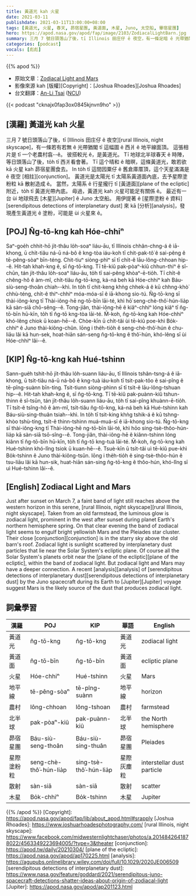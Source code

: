 ```yaml
---
title: 黃道光 kah 火星
date: 2021-03-11
publishdate: 2021-03-11T13:00:00+08:00
tags: [黃道光, 火星, 春天, 昴宿星團, 黃道面, 木星, Juno, 太空船, 畢宿星團]
hero: https://apod.nasa.gov/apod/fap/image/2103/ZodiacalLightBarn.jpg
summary: 三月 7 號日頭落山了後，tī Illinois 田庄仔 ê 夜空，有一條足暗 ê 光帶猶閣 tī 這幅圖 ê 西爿 ê 地平線面頂。這張相片是 tī 農村翕--ê。彼搭較光 ê，是黃道光。
categories: [podcast]
vocals: [彪彪]
---
```


{{% apod %}}

- 原始文章：[Zodiacal Light and Mars](https://apod.nasa.gov/apod/ap210311.html)
- 影像來源 kah [版權][Copyright]：[Joshua Rhoades][Joshua Rhoades]
- 台文翻譯：[An-Li Tsai](mailto:thianbun.taigi@gmail.com) ([NCU](https://www.astro.ncu.edu.tw))

{{< podcast "cknajx0fap3ox0845kjnvn9ho" >}}

## [漢羅] 黃道光 kah 火星
三月 7 號日頭落山了後，tī [Illinois 田庄仔 ê 夜空][rural Illinois, night skyscape]，有一條若有若無 ê 光帶猶閣 tī 這幅圖 ê 西爿 ê 地平線面頂。
這張相片是 tī 一个老農村翕--ê。
彼搭較光 ê，是黃道光。
Tī 地球北半球春天 ê 時陣，等日頭落山了後，to̍h tī 西爿看會著。
Tī 這个晴和 ê 暗暝，這條黃道光，敢若欲 kā 火星 kah 昴宿星團食去。
In to̍h tī 這間囥粟仔 ê 舊倉庫厝頂，這个天星滿滿是 ê 夜空 [相拄][conjunction]。
黃道光是太陽光 tī 太陽系黃道面內底，去予星際塗粉粒 kā 散射造成 ê。
當然，太陽系 ê 行星攏行 tī [黃道面][plane of the ecliptic] 附近，to̍h tī 黃道光帶內底。
毋過，黃道光 kah 火星可能足有關係 ê。
最近有一台 ùi 地球飛去 [木星][Jupiter] ê Juno 太空船。
用伊提著 ê [星際塗粉 ê 資料][serendipitous detections of interplanetary dust] 來 kā [分析][analysis]，發現產生黃道光 ê 塗粉，可能是 ùi 火星來 ê。

## [POJ] N̂g-tō-kng kah Hóe-chhiⁿ
Saⁿ-goe̍h chhit-hō ji̍t-thâu lo̍h-soaⁿ liáu-āu, tī Illinois chhân-chng-á ê iā-khong, ū chi̍t-tiâu ná-ū ná-bô ê kng-tòa iáu-koh tī chit-pak-tô͘ ê sai-pêng ê tē-pêng-sòaⁿ bīn-téng.
Chit-tiuⁿ siòng-phìⁿ sī tī chi̍t-ê lāu-lông-chhoan hip--ê.
Hit-tah khah-kng ê, sī n̂g-tō-kng.
Tī tē-kiû pak-pòaⁿ-kiû chhun-thiⁿ ê sî-chūn, tán ji̍t-thâu lo̍h-soaⁿ liáu-āu, to̍h tī sai-pêng khòaⁿ-ē-tio̍h.
Tī chi̍t-ê chêng-hô ê àm-mî, chi̍t-tiâu n̂g-tō-kng, ká-ná beh kā Hóe-chhiⁿ kah Báu-siù-seng-thoân chiah--khì.
In to̍h tī chit-keng khǹg chhek-á ê kū chhng-khò͘ chhù-téng, chi̍t-ê thiⁿ-chhiⁿ móa-móa-sī ê iā-khong sio-tú.
N̂g-tō-kng sī thài-iông-kng tī Thài-iông-hē ng-tō-bīn lāi-té, khì hō͘ seng-chè-thô͘-hún-lia̍p kā sàn-siā chō-sêng--ê.
Tong-jiân, thài-iông-hē ê kiâⁿ-chhiⁿ lóng kiâⁿ tī n̂g-tō-bīn hū-kīn, to̍h tī n̂g-tō kng-tòa lāi-té.
M̄-koh, n̂g-tō-kng kah Hóe-chhiⁿ khó-lêng chiok ū koan-hē--ê.
Chòe-kīn ū chi̍t-tâi ùi tē-kiû poe-khì Bo̍k-chhiⁿ ê Juno thài-kiông-chûn.
Iōng i the̍h-tio̍h ê seng-chè-thô͘-hún ê chu-liāu lâi kā hun-sek, hoat-hiān sán-seng n̂g-tō-kng ê thô͘-hún, khó-lêng sī ùi Hóe-chhiⁿ lâi--ê.

## [KIP] N̂g-tō-kng kah Hué-tshinn
Sann-gue̍h tshit-hō ji̍t-thâu lo̍h-suann liáu-āu, tī Illinois tshân-tsng-á ê iā-khong, ū tsi̍t-tiâu ná-ū ná-bô ê kng-tuà iáu-koh tī tsit-pak-tôo ê sai-pîng ê tē-pîng-suànn bīn-tíng.
Tsit-tiunn siòng-phìnn sī tī tsi̍t-ê lāu-lông-tshuan hip--ê.
Hit-tah khah-kng ê, sī n̂g-tō-kng.
Tī tē-kiû pak-puànn-kiû tshun-thinn ê sî-tsūn, tán ji̍t-thâu lo̍h-suann liáu-āu, to̍h tī sai-pîng khuànn-ē-tio̍h.
Tī tsi̍t-ê tsîng-hô ê àm-mî, tsi̍t-tiâu n̂g-tō-kng, ká-ná beh kā Hué-tshinn kah Báu-siù-sing-thuân tsiah--khì.
In to̍h tī tsit-king khǹg tshik-á ê kū tshng-khòo tshù-tíng, tsi̍t-ê thinn-tshinn muá-muá-sī ê iā-khong sio-tú.
N̂g-tō-kng sī thài-iông-kng tī Thài-iông-hē ng-tō-bīn lāi-té, khì hōo sing-tsè-thôo-hún-lia̍p kā sàn-siā tsō-sîng--ê.
Tong-jiân, thài-iông-hē ê kiânn-tshinn lóng kiânn tī n̂g-tō-bīn hū-kīn, to̍h tī n̂g-tō kng-tuà lāi-té.
M̄-koh, n̂g-tō-kng kah Hué-tshinn khó-lîng tsiok ū kuan-hē--ê.
Tsuè-kīn ū tsi̍t-tâi uì tē-kiû pue-khì Bo̍k-tshinn ê Juno thài-kiông-tsûn.
Iōng i the̍h-tio̍h ê sing-tsè-thôo-hún ê tsu-liāu lâi kā hun-sik, huat-hiān sán-sing n̂g-tō-kng ê thôo-hún, khó-lîng sī uì Hué-tshinn lâi--ê.

## [English] Zodiacal Light and Mars
Just after sunset on March 7, a faint band of light still reaches above the western horizon in this serene, [rural Illinois, night skyscape][rural Illinois, night skyscape]. Taken from an old farmstead, the luminous glow is zodiacal light, prominent in the west after sunset during planet Earth's northern hemisphere spring. On that clear evening the band of zodiacal light seems to engulf bright yellowish Mars and the Pleiades star cluster. Their close [conjunction][conjunction] is in the starry sky above the old barn's roof. Zodiacal light is sunlight scattered by interplanetary dust particles that lie near the Solar System's ecliptic plane. Of course all the Solar System's planets orbit near the [plane of the ecliptic][plane of the ecliptic], within the band of zodiacal light. But zodiacal light and Mars may have a deeper connection. A recent [analysis][analysis] of [serendipitous detections of interplanetary dust][serendipitous detections of interplanetary dust] by the Juno spacecraft during its Earth to [Jupiter][Jupiter] voyage suggest Mars is the likely source of the dust that produces zodiacal light.


## 詞彙學習

|漢羅|POJ|KIP|華語|English|
|-|-|-|-|-|
|黃道光|n̂g-tō-kng|n̂g-tō-kng|黃道光|zodiacal light|
|黃道面|n̂g-tō-bīn|n̂g-tō-bīn|黃道面|ecliptic plane|
|火星|Hóe-chhiⁿ|Hué-tshinn|火星|Mars|
|地平線|tē-pêng-sòaⁿ|tē-pîng-suànn|地平線|horizon|
|農村|lông-chhoan|lông-tshoan|農村|farmstead|
|北半球|pak-pòaⁿ-kiû|pak-puànn-kiû|北半球|the North hemisphere|
|昴宿星團|Báu-siù-seng-thoân|Báu-siù-sing-thuân|昴宿星團|Pleiades|
|星際塗粉粒|seng-chè-thô͘-hún-lia̍p|sing-tsè-thô͘-hún-lia̍p|星際灰塵粒|interstellar dust particle|
|散射|sàn-siā|sàn-siā|散射|scatter|
|木星|Bo̍k-chhiⁿ|Bo̍k-tshinn|木星|Jupiter|

{{% /apod %}}
[Copyright]: https://apod.nasa.gov/apod/fap/lib/about_apod.html#srapply
[Joshua Rhoades]: https://www.joshuarhoadesphotography.com/
[rural Illinois, night skyscape]: https://www.facebook.com/midwesternlightchaser/photos/a.2014842641878022/4563349223694005/?type=3&theater
[conjunction]: https://apod.tw/daily/20210304/
[plane of the ecliptic]: https://apod.nasa.gov/apod/ap170225.html
[analysis]: https://agupubs.onlinelibrary.wiley.com/doi/full/10.1029/2020JE006509
[serendipitous detections of interplanetary dust]: https://www.nasa.gov/feature/goddard/2021/serendipitous-juno-spacecraft-detections-shatter-ideas-about-origin-of-zodiacal-light
[Jupiter]: https://apod.nasa.gov/apod/ap201123.html
